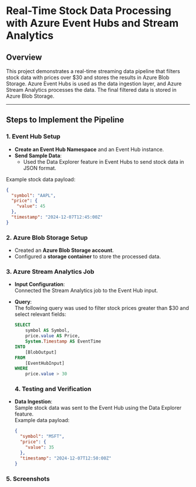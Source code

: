 # Real-Time Stock Data Processing with Azure Event Hubs and Stream Analytics

## Overview
This project demonstrates a real-time streaming data pipeline that filters stock data with prices over $30 and stores the results in Azure Blob Storage. Azure Event Hubs is used as the data ingestion layer, and Azure Stream Analytics processes the data. The final filtered data is stored in Azure Blob Storage.

---

## Steps to Implement the Pipeline

### 1. Event Hub Setup
- **Create an Event Hub Namespace** and an Event Hub instance.
- **Send Sample Data**:
  - Used the Data Explorer feature in Event Hubs to send stock data in JSON format.

Example stock data payload:
```json
{
  "symbol": "AAPL",
  "price": {
    "value": 45
  },
  "timestamp": "2024-12-07T12:45:00Z"
}
```

### 2. Azure Blob Storage Setup
- Created an **Azure Blob Storage account**.
- Configured a **storage container** to store the processed data.

### 3. Azure Stream Analytics Job
- **Input Configuration**:  
  Connected the Stream Analytics job to the Event Hub input.

- **Query**:  
  The following query was used to filter stock prices greater than $30 and select relevant fields:
  ```sql
  SELECT
      symbol AS Symbol,
      price.value AS Price,
      System.Timestamp AS EventTime
  INTO
      [BlobOutput]
  FROM
      [EventHubInput]
  WHERE 
      price.value > 30
  ```
  ### 4. Testing and Verification
- **Data Ingestion**:  
  Sample stock data was sent to the Event Hub using the Data Explorer feature.  
  Example data payload:
  ```json
  {
    "symbol": "MSFT",
    "price": {
      "value": 35
    },
    "timestamp": "2024-12-07T12:50:00Z"
  }


 ### 5. Screenshots

 


